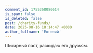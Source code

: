 ```yaml
---
comment_id: 1755368086614
is_spam: false
is_deleted: false
post: /charity-funds/
date: 2025-08-16 18:14:47 +0000
author_fullname: 'Евгений'
---
```


Шикарный пост, раскидаю его друзьям. 
